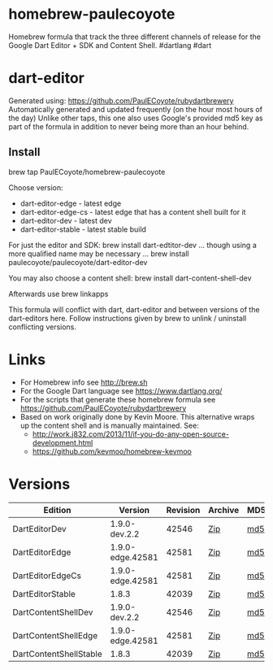 homebrew-paulecoyote
====================

Homebrew formula that track the three different channels of release for the Google Dart Editor + SDK and Content Shell.  #dartlang #dart

dart-editor
===========

Generated using: https://github.com/PaulECoyote/rubydartbrewery
Automatically generated and updated frequently (on the hour most hours of the day)
Unlike other taps, this one also uses Google's provided md5 key as part of the formula in addition to never being more than an hour behind.

Install
-------
brew tap PaulECoyote/homebrew-paulecoyote

Choose version:
* dart-editor-edge - latest edge
* dart-editor-edge-cs - latest edge that has a content shell built for it
* dart-editor-dev - latest dev
* dart-editor-stable - latest stable build

For just the editor and SDK:
brew install dart-edtitor-dev
... though using a more qualified name may be necessary ...
brew install paulecoyote/paulecoyote/dart-editor-dev

You may also choose a content shell:
brew install dart-content-shell-dev

Afterwards use 
brew linkapps

This formula will conflict with dart, dart-editor and between versions of the dart-editors here.  Follow instructions given by brew to unlink / uninstall conflicting versions.

Links
=====
* For Homebrew info see http://brew.sh
* For the Google Dart language see https://www.dartlang.org/
* For the scripts that generate these homebrew formula see https://github.com/PaulECoyote/rubydartbrewery
* Based on work originally done by Kevin Moore. This alternative wraps up the content shell and is manually maintained.  See: 
    * http://work.j832.com/2013/11/if-you-do-any-open-source-development.html
    * https://github.com/kevmoo/homebrew-kevmoo

Versions
========
| Edition | Version | Revision | Archive | MD5 | Notes |
| ------- | ------- | -------- | ------- | --- | ----- |
| DartEditorDev | 1.9.0-dev.2.2 | 42546 | [Zip](https://storage.googleapis.com/dart-archive/channels/dev/release/42546/editor/darteditor-macos-x64.zip) | [md5](https://storage.googleapis.com/dart-archive/channels/dev/release/42546/editor/darteditor-macos-x64.zip.md5sum) | [Changes](https://storage.googleapis.com/dart-archive/channels/dev/release/latest/changelog.html) |
| DartEditorEdge | 1.9.0-edge.42581 | 42581 | [Zip](https://storage.googleapis.com/dart-archive/channels/be/raw/42581/editor/darteditor-macos-x64.zip) | [md5](https://storage.googleapis.com/dart-archive/channels/be/raw/42581/editor/darteditor-macos-x64.zip.md5sum) | - |
| DartEditorEdgeCs | 1.9.0-edge.42581 | 42581 | [Zip](https://storage.googleapis.com/dart-archive/channels/be/raw/42581/editor/darteditor-macos-x64.zip) | [md5](https://storage.googleapis.com/dart-archive/channels/be/raw/42581/editor/darteditor-macos-x64.zip.md5sum) | - |
| DartEditorStable | 1.8.3 | 42039 | [Zip](https://storage.googleapis.com/dart-archive/channels/stable/release/42039/editor/darteditor-macos-x64.zip) | [md5](https://storage.googleapis.com/dart-archive/channels/stable/release/42039/editor/darteditor-macos-x64.zip.md5sum) | [Changes](https://storage.googleapis.com/dart-archive/channels/stable/release/latest/changelog.html) |
| DartContentShellDev | 1.9.0-dev.2.2 | 42546 | [Zip](https://storage.googleapis.com/dart-archive/channels/dev/release/42546/dartium/content_shell-macos-ia32-release.zip) | [md5](https://storage.googleapis.com/dart-archive/channels/dev/release/42546/dartium/content_shell-macos-ia32-release.zip.md5sum) | - |
| DartContentShellEdge | 1.9.0-edge.42581 | 42581 | [Zip](https://storage.googleapis.com/dart-archive/channels/be/raw/42581/dartium/content_shell-macos-ia32-release.zip) | [md5](https://storage.googleapis.com/dart-archive/channels/be/raw/42581/dartium/content_shell-macos-ia32-release.zip.md5sum) | - |
| DartContentShellStable | 1.8.3 | 42039 | [Zip](https://storage.googleapis.com/dart-archive/channels/stable/release/42039/dartium/content_shell-macos-ia32-release.zip) | [md5](https://storage.googleapis.com/dart-archive/channels/stable/release/42039/dartium/content_shell-macos-ia32-release.zip.md5sum) | - |
